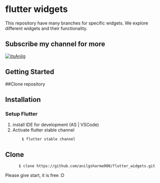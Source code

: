 # flutter widgets

This repository have many branches for specific widgets. We explore different widgets and their
functionality.

## Subscribe my channel for more

[![itsAnilg](https://github.com/anilgsharma900/flutter_widgets/badges/row_column_widget/coverage.svg)](https://www.youtube.com/@itsanilgg)

## Getting Started

##Clone repository

## Installation

### Setup Flutter

1. install IDE for development (AS | VSCode)
2. Activate flutter stable channel
    ```shell script
        $ flutter stable channel
   ``` 

## Clone

   ```shell script
         $ clone https://github.com/anilgsharma900/flutter_widgets.git
   ```

Please give start, it is free :D




   
   



